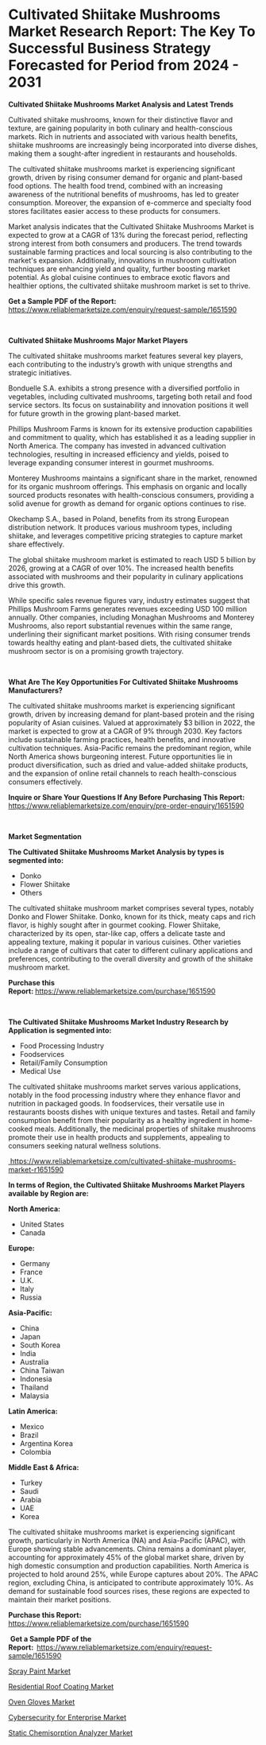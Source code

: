 <p><h1>Cultivated Shiitake Mushrooms Market Research Report: The Key To Successful Business Strategy Forecasted for Period from 2024 - 2031</h1></p><p><strong>Cultivated Shiitake Mushrooms Market Analysis and Latest Trends</strong></p>
<p><p>Cultivated shiitake mushrooms, known for their distinctive flavor and texture, are gaining popularity in both culinary and health-conscious markets. Rich in nutrients and associated with various health benefits, shiitake mushrooms are increasingly being incorporated into diverse dishes, making them a sought-after ingredient in restaurants and households.</p><p>The cultivated shiitake mushrooms market is experiencing significant growth, driven by rising consumer demand for organic and plant-based food options. The health food trend, combined with an increasing awareness of the nutritional benefits of mushrooms, has led to greater consumption. Moreover, the expansion of e-commerce and specialty food stores facilitates easier access to these products for consumers.</p><p>Market analysis indicates that the Cultivated Shiitake Mushrooms Market is expected to grow at a CAGR of 13% during the forecast period, reflecting strong interest from both consumers and producers. The trend towards sustainable farming practices and local sourcing is also contributing to the market's expansion. Additionally, innovations in mushroom cultivation techniques are enhancing yield and quality, further boosting market potential. As global cuisine continues to embrace exotic flavors and healthier options, the cultivated shiitake mushroom market is set to thrive.</p></p>
<p><strong>Get a Sample PDF of the Report:&nbsp;</strong> <a href="https://www.reliablemarketsize.com/enquiry/request-sample/1651590?utm_campaign=1262&utm_medium=2&utm_source=Github&utm_content=ia&utm_term=26092024&utm_id=cultivated-shiitake-mushrooms">https://www.reliablemarketsize.com/enquiry/request-sample/1651590</a></p>
<p>&nbsp;</p>
<p><strong>Cultivated Shiitake Mushrooms Major Market Players</strong></p>
<p><p>The cultivated shiitake mushrooms market features several key players, each contributing to the industry’s growth with unique strengths and strategic initiatives. </p><p>Bonduelle S.A. exhibits a strong presence with a diversified portfolio in vegetables, including cultivated mushrooms, targeting both retail and food service sectors. Its focus on sustainability and innovation positions it well for future growth in the growing plant-based market.</p><p>Phillips Mushroom Farms is known for its extensive production capabilities and commitment to quality, which has established it as a leading supplier in North America. The company has invested in advanced cultivation technologies, resulting in increased efficiency and yields, poised to leverage expanding consumer interest in gourmet mushrooms.</p><p>Monterey Mushrooms maintains a significant share in the market, renowned for its organic mushroom offerings. This emphasis on organic and locally sourced products resonates with health-conscious consumers, providing a solid avenue for growth as demand for organic options continues to rise.</p><p>Okechamp S.A., based in Poland, benefits from its strong European distribution network. It produces various mushroom types, including shiitake, and leverages competitive pricing strategies to capture market share effectively.</p><p>The global shiitake mushroom market is estimated to reach USD 5 billion by 2026, growing at a CAGR of over 10%. The increased health benefits associated with mushrooms and their popularity in culinary applications drive this growth.</p><p>While specific sales revenue figures vary, industry estimates suggest that Phillips Mushroom Farms generates revenues exceeding USD 100 million annually. Other companies, including Monaghan Mushrooms and Monterey Mushrooms, also report substantial revenues within the same range, underlining their significant market positions. With rising consumer trends towards healthy eating and plant-based diets, the cultivated shiitake mushroom sector is on a promising growth trajectory.</p></p>
<p>&nbsp;</p>
<p><strong>What Are The Key Opportunities For Cultivated Shiitake Mushrooms Manufacturers?</strong></p>
<p><p>The cultivated shiitake mushrooms market is experiencing significant growth, driven by increasing demand for plant-based protein and the rising popularity of Asian cuisines. Valued at approximately $3 billion in 2022, the market is expected to grow at a CAGR of 9% through 2030. Key factors include sustainable farming practices, health benefits, and innovative cultivation techniques. Asia-Pacific remains the predominant region, while North America shows burgeoning interest. Future opportunities lie in product diversification, such as dried and value-added shiitake products, and the expansion of online retail channels to reach health-conscious consumers effectively.</p></p>
<p><strong>Inquire or Share Your Questions If Any Before Purchasing This Report:</strong> <a href="https://www.reliablemarketsize.com/enquiry/pre-order-enquiry/1651590?utm_campaign=1262&utm_medium=2&utm_source=Github&utm_content=ia&utm_term=26092024&utm_id=cultivated-shiitake-mushrooms">https://www.reliablemarketsize.com/enquiry/pre-order-enquiry/1651590</a></p>
<p>&nbsp;</p>
<p><strong>Market Segmentation</strong></p>
<p><strong>The Cultivated Shiitake Mushrooms Market Analysis by types is segmented into:</strong></p>
<p><ul><li>Donko</li><li>Flower Shiitake</li><li>Others</li></ul></p>
<p><p>The cultivated shiitake mushroom market comprises several types, notably Donko and Flower Shiitake. Donko, known for its thick, meaty caps and rich flavor, is highly sought after in gourmet cooking. Flower Shiitake, characterized by its open, star-like cap, offers a delicate taste and appealing texture, making it popular in various cuisines. Other varieties include a range of cultivars that cater to different culinary applications and preferences, contributing to the overall diversity and growth of the shiitake mushroom market.</p></p>
<p><strong>Purchase this Report:&nbsp;</strong><a href="https://www.reliablemarketsize.com/purchase/1651590?utm_campaign=1262&utm_medium=2&utm_source=Github&utm_content=ia&utm_term=26092024&utm_id=cultivated-shiitake-mushrooms">https://www.reliablemarketsize.com/purchase/1651590</a></p>
<p>&nbsp;</p>
<p><strong>The Cultivated Shiitake Mushrooms Market Industry Research by Application is segmented into:</strong></p>
<p><ul><li>Food Processing Industry</li><li>Foodservices</li><li>Retail/Family Consumption</li><li>Medical Use</li></ul></p>
<p><p>The cultivated shiitake mushrooms market serves various applications, notably in the food processing industry where they enhance flavor and nutrition in packaged goods. In foodservices, their versatile use in restaurants boosts dishes with unique textures and tastes. Retail and family consumption benefit from their popularity as a healthy ingredient in home-cooked meals. Additionally, the medicinal properties of shiitake mushrooms promote their use in health products and supplements, appealing to consumers seeking natural wellness solutions.</p></p>
<p><a href="https://www.reliablemarketsize.com/cultivated-shiitake-mushrooms-market-r1651590?utm_campaign=1262&utm_medium=2&utm_source=Github&utm_content=ia&utm_term=26092024&utm_id=cultivated-shiitake-mushrooms">&nbsp;https://www.reliablemarketsize.com/cultivated-shiitake-mushrooms-market-r1651590</a></p>
<p><strong>In terms of Region, the Cultivated Shiitake Mushrooms Market Players available by Region are:</strong></p>
<p>
    <p> <strong> North America: </strong>
        <ul>
            <li>United States</li>
            <li>Canada</li>
        </ul>
        </p> 
    <p> <strong> Europe: </strong>
        <ul>
            <li>Germany</li>
            <li>France</li>
            <li>U.K.</li>
            <li>Italy</li>
            <li>Russia</li>
        </ul>
        </p> 
    <p> <strong> Asia-Pacific: </strong>
        <ul>
            <li>China</li>
            <li>Japan</li>
            <li>South Korea</li>
            <li>India</li>
            <li>Australia</li>
            <li>China Taiwan</li>
            <li>Indonesia</li>
            <li>Thailand</li>
            <li>Malaysia</li>
        </ul>
        </p> 
    <p> <strong> Latin America: </strong>
        <ul>
            <li>Mexico</li>
            <li>Brazil</li>
            <li>Argentina Korea</li>
            <li>Colombia</li>
        </ul>
        </p> 
    <p> <strong> Middle East & Africa: </strong>
        <ul>
            <li>Turkey</li>
            <li>Saudi</li>
            <li>Arabia</li>
            <li>UAE</li>
            <li>Korea</li>
        </ul>
    </p>
    </p>
<p><p>The cultivated shiitake mushrooms market is experiencing significant growth, particularly in North America (NA) and Asia-Pacific (APAC), with Europe showing stable advancements. China remains a dominant player, accounting for approximately 45% of the global market share, driven by high domestic consumption and production capabilities. North America is projected to hold around 25%, while Europe captures about 20%. The APAC region, excluding China, is anticipated to contribute approximately 10%. As demand for sustainable food sources rises, these regions are expected to maintain their market positions.</p></p>
<p><strong>Purchase this Report: </strong><a href="https://www.reliablemarketsize.com/purchase/1651590?utm_campaign=1262&utm_medium=2&utm_source=Github&utm_content=ia&utm_term=26092024&utm_id=cultivated-shiitake-mushrooms">https://www.reliablemarketsize.com/purchase/1651590</a></p>
<p>&nbsp;<strong>Get a Sample PDF of the Report:&nbsp;&nbsp;</strong><a href="https://www.reliablemarketsize.com/enquiry/request-sample/1651590?utm_campaign=1262&utm_medium=2&utm_source=Github&utm_content=ia&utm_term=26092024&utm_id=cultivated-shiitake-mushrooms">https://www.reliablemarketsize.com/enquiry/request-sample/1651590</a></p>
<p><strong></strong></p>
<p><p><a href="https://www.linkedin.com/pulse/strategic-market-insights-navigating-global-spray-paint-landscape-gndxc?utm_campaign=1262&utm_medium=2&utm_source=Github&utm_content=ia&utm_term=26092024&utm_id=cultivated-shiitake-mushrooms">Spray Paint Market</a></p><p><a href="https://www.linkedin.com/pulse/global-residential-roof-coating-market-sector2024-2031-mai5c?utm_campaign=1262&utm_medium=2&utm_source=Github&utm_content=ia&utm_term=26092024&utm_id=cultivated-shiitake-mushrooms">Residential Roof Coating Market</a></p><p><a href="https://issuu.com/reportprime-2/docs/oven-gloves-market-size-2030.pptx_bacdb7f925c84d?utm_campaign=1262&utm_medium=2&utm_source=Github&utm_content=ia&utm_term=26092024&utm_id=cultivated-shiitake-mushrooms">Oven Gloves Market</a></p><p><a href="https://issuu.com/reportprime-2/docs/cybersecurity-for-enterprise-market_83c6eaa9a43cb2?utm_campaign=1262&utm_medium=2&utm_source=Github&utm_content=ia&utm_term=26092024&utm_id=cultivated-shiitake-mushrooms">Cybersecurity for Enterprise Market</a></p><p><a href="https://github.com/sofayahoo2023/Market-Research-Report-List-6/blob/main/static-chemisorption-analyzer-market.md?utm_campaign=1262&utm_medium=2&utm_source=Github&utm_content=ia&utm_term=26092024&utm_id=cultivated-shiitake-mushrooms">Static Chemisorption Analyzer Market</a></p></p>